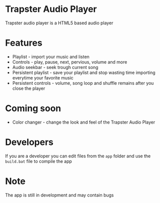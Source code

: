 # Trapster Audio Player #
Trapster audio player is a HTML5 based audio player

# Features #
* Playlist - import your music and listen
* Controls - play, pause, next, pervious, volume and more
* Audio seekbar - seek trough current song
* Persistent playlist - save your playlist and stop wasting time importing everytime your favorite music
* Persistent controls - volume, song loop and shuffle remains after you close the player

# Coming soon #
* Color changer - change the look and feel of the Trapster Audio Player

# Developers #
If you are a developer you can edit files from the `app` folder and use the `build.bat` file to compile the app

# Note #
The app is still in development and may contain bugs
